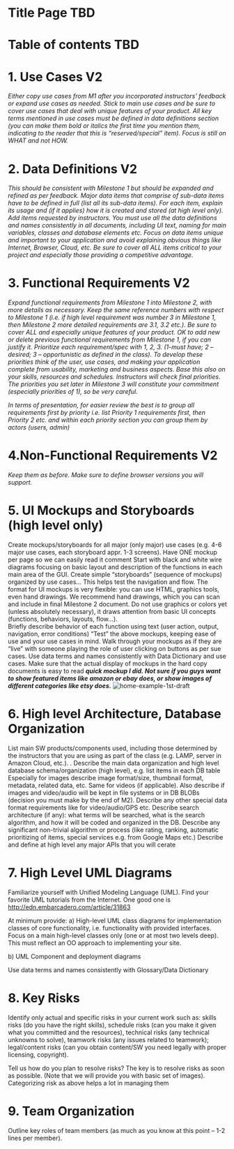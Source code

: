 # Title Page TBD

# Table of contents TBD


# 1. Use Cases V2 
*Either copy use cases from M1 after you incorporated instructors’ feedback or expand use cases as needed. Stick to main use cases and be sure to cover use cases that deal with unique features of your product. All key terms mentioned in use cases must be defined in data definitions section (you can make them bold or italics the first time you mention them, indicating to the reader that this is “reserved/special” item).  Focus is still on WHAT and not HOW.*


# 2. Data Definitions V2
*This should be consistent with Milestone 1 but should be expanded and refined as per feedback. Major data items that comprise of sub-data items have to be defined in full (list all its sub-data items). For each item, explain its usage and (if it applies) how it is created and stored (at high level only). Add items requested by instructors. You must use all the data definitions and names consistently in all documents, including UI text, naming for main variables, classes and database elements etc. Focus on data items unique and important to your application and avoid explaining obvious things like Internet, Browser, Cloud, etc. Be sure to cover all ALL items critical to your project and especially those providing a competitive advantage.*

# 3. Functional Requirements  V2 
*Expand functional requirements from Milestone 1 into Milestone 2, with more details as necessary. Keep the same reference numbers with respect to Milestone 1 (i.e. if high level requirement was number 3 in Milestone 1, then Milestone 2 more detailed requirements are 3.1, 3.2 etc.).  Be sure to cover ALL and especially unique features of your product. OK to add new or delete previous functional requirements from Milestone 1, if you can justify it.*
*Prioritize each requirement/spec with 1, 2, 3. (1-must have; 2 – desired; 3 – opportunistic as defined in the class). To develop these priorities think of the user, use cases, and making your application complete from usability, marketing and business aspects. Base this also on your skills, resources and schedules. Instructors will check final priorities. The priorities you set later in Milestone 3 will constitute your commitment (especially priorities of 1), so be very careful.* 

*In terms of presentation, for easier review the best is to group all requirements first by priority i.e. list Priority 1 requirements first, then Priority 2 etc. and within each priority section you can group them by actors (users, admin)*


# 4.Non-Functional Requirements V2
*Keep them as before. Make sure to define browser versions you will support.*


# 5. UI Mockups and Storyboards (high level only) 
Create mockups/storyboards for all major (only major) use cases (e.g. 4-6 major use cases, each storyboard appr. 1-3 screens). Have ONE mockup per page so we can easily read it comment
Start with black and white wire diagrams focusing on basic layout and description of the functions in each main area of the GUI. Create simple “storyboards” (sequence of mockups) organized by use cases… This helps test the navigation and flow. The format for UI mockups is very flexible: you can use HTML, graphics tools, even hand drawings.   We recommend hand drawings, which you can scan and include in final Milestone 2 document. Do not use graphics or colors yet (unless absolutely necessary), it draws attention from basic UI concepts (functions, behaviors, layouts, flow…).  
Briefly describe behavior of each function using text (user action, output, navigation, error conditions) 
“Test” the above mockups, keeping ease of use and your use cases in mind.  Walk through your mockups as if they are “live” with someone playing the role of user clicking on buttons as per sue cases.
Use data terms and names consistently with Data Dictionary and use cases.
Make sure that the actual display of mockups in the hard copy documents is easy to read
***quick mockup I did.  Not sure if you guys want to show featured items like amazon or ebay does, or show images of different categories like etsy does.***
![home-example-1st-draft](https://cloud.githubusercontent.com/assets/16104661/23794009/e1f87d18-0542-11e7-945b-71d7da3fa221.png)

# 6. High level Architecture, Database Organization 
List main SW products/components used, including those determined by the instructors that you are using as part of the class (e.g. LAMP, server in Amazon Cloud, etc.). . 
Describe the main data organization and high level database schema/organization (high level), e.g. list items in each DB table
Especially for images describe image format/size, thumbnail format, metadata, related data, etc. Same for videos (if applicable). Also describe if images and video/audio will be kept in file systems or in DB BLOBs (decision you must make by the end of M2). Describe any other special data format requirements like for video/audio/GPS etc.
Describe search architecture (if any): what terms will be searched, what is the search algorithm, and how it will be coded and organized in the DB. 
Describe any significant non-trivial algorithm or process (like rating, ranking, automatic prioritizing of items, special services e.g. from Google Maps etc.)
Describe and define at high level any major APIs that you will cerate

# 7. High Level UML Diagrams
Familiarize yourself with Unified Modeling Language (UML). Find your favorite UML tutorials from the Internet. One good one is http://edn.embarcadero.com/article/31863 

At minimum provide:
a) High-level UML class diagrams for implementation classes of core functionality, i.e. functionality with provided interfaces. Focus on a main high-level classes only (one or at most two levels deep). This must reflect an OO approach to implementing your site.

b) UML Component and deployment diagrams

Use data terms and names consistently with Glossary/Data Dictionary

# 8. Key Risks
Identify only actual and specific risks in your current work such as: 
skills risks (do you have the right skills), 
schedule risks (can you make it given what you committed and the resources), 
technical risks (any technical unknowns to solve), 
teamwork risks (any issues related to teamwork); 
legal/content risks (can you obtain content/SW you need legally with proper licensing, copyright). 

Tell us how do you plan to resolve risks? The key is to resolve risks as soon as possible. (Note that we will provide you with basic set of images). Categorizing risk as above helps a lot in managing them

# 9. Team Organization
Outline key roles of team members (as much as you know at this point – 1-2 lines per member). 


